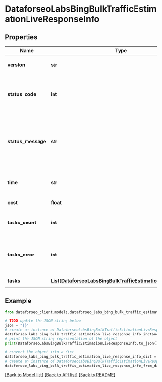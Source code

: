 # DataforseoLabsBingBulkTrafficEstimationLiveResponseInfo


## Properties

Name | Type | Description | Notes
------------ | ------------- | ------------- | -------------
**version** | **str** | the current version of the API | [optional] 
**status_code** | **int** | general status code you can find the full list of the response codes here | [optional] 
**status_message** | **str** | general informational message you can find the full list of general informational messages here | [optional] 
**time** | **str** | total execution time, seconds | [optional] 
**cost** | **float** | total tasks cost, USD | [optional] 
**tasks_count** | **int** | the number of tasks in the tasks array | [optional] 
**tasks_error** | **int** | the number of tasks in the tasks array returned with an error | [optional] 
**tasks** | [**List[DataforseoLabsBingBulkTrafficEstimationLiveTaskInfo]**](DataforseoLabsBingBulkTrafficEstimationLiveTaskInfo.md) | array of tasks | [optional] 

## Example

```python
from dataforseo_client.models.dataforseo_labs_bing_bulk_traffic_estimation_live_response_info import DataforseoLabsBingBulkTrafficEstimationLiveResponseInfo

# TODO update the JSON string below
json = "{}"
# create an instance of DataforseoLabsBingBulkTrafficEstimationLiveResponseInfo from a JSON string
dataforseo_labs_bing_bulk_traffic_estimation_live_response_info_instance = DataforseoLabsBingBulkTrafficEstimationLiveResponseInfo.from_json(json)
# print the JSON string representation of the object
print(DataforseoLabsBingBulkTrafficEstimationLiveResponseInfo.to_json())

# convert the object into a dict
dataforseo_labs_bing_bulk_traffic_estimation_live_response_info_dict = dataforseo_labs_bing_bulk_traffic_estimation_live_response_info_instance.to_dict()
# create an instance of DataforseoLabsBingBulkTrafficEstimationLiveResponseInfo from a dict
dataforseo_labs_bing_bulk_traffic_estimation_live_response_info_from_dict = DataforseoLabsBingBulkTrafficEstimationLiveResponseInfo.from_dict(dataforseo_labs_bing_bulk_traffic_estimation_live_response_info_dict)
```
[[Back to Model list]](../README.md#documentation-for-models) [[Back to API list]](../README.md#documentation-for-api-endpoints) [[Back to README]](../README.md)


